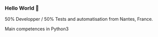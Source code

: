 ### Hello World 👋

50% Developper / 50% Tests and automatisation from Nantes, France.

Main competences in Python3
